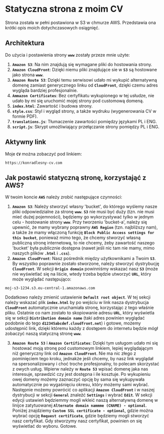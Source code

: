 # Statyczna strona z moim CV
Strona została w pełni postawiona w S3 w chmurze AWS. Przedstawia ona krótki opis moich dotychczasowych osiągnięć.

## Architektura
Do użycia i postawienia strony **`www`** zostały przeze mnie użyte:
1. **`Amazon S3`**: Na nim znajdują się wymagane pliki do hostowania strony.
2. **`Amazon CloudFront`**: Dzięki niemu pliki znajdujące sie w **`S3`** są hostowane jako strona **`www`**.
3. **`Amazon Route 53`**: Dzięki temu serwisowi udało mi wykupić alternatywną domenę zamiast generycznego linku od **`CloudFront`**, dzięki czemu adres wygląda bardziej profesjonalnie.
4. **`Ammazon Certificates`**: Bez certyfikatu wykupionego w tej usłudze, nie udało by mi się uruchomić mojej strony pod customową domeną.
5. **`index.html`**: Zawartość i budowa strony.
6. **`style.css`**: Styl i wygląd strony, a także wydruku (wygenerowania CV w formie PDF).
7. **`translations.js`**: Tłumaczenie zawartości pomiędzy językami PL i ENG.
8. **`script.js`**: Skrypt umożliwiający przełączanie strony pomiędzy PL i ENG.

## Aktywny link
Moje **`CV`** można zobaczyć pod linkiem:

```
https://konradlesny-cv.com
```

## Jak postawić statyczną stronę, korzystająć z AWS?
W twoim koncie **`AWS`** należy zrobić następujące czynności:
1. **`Amazon S3`**: Należy stworzyć własny 'bucket', do którego wyślemy nasze pliki odpowiedzialne za stronę **`www`**. **`S3`** nie musi być duży (tzn. nie musi mieć dużej pojemności), będziemy go wykorzystywać tylko w jednym celu - hostowanie strony **`www`**. Przy tworzeniu 'bucket-a', należy się upewnić, że mamy wybrany poprawny **`AWS Region`** (tzn. najbliższy nam), a także że mamy włączoną funkcję **`Block Public Access settings for this bucket`**, ponieważ mimo tego, że chcemy stworzyć własną publiczną stronę internetową, to nie chcemy, żeby zawartość naszego 'bucket' była publicznie dostępna (nawet jeśli nic tam nie mamy, mimo naszych plików **`.html`** i **`.css`**).
2. **`Amazon CloudFront`**: Nasz pośrednik między użytkownikami a Twoim **`S3`**. By wszystko poprawnie zostało stworzone, należy stworzyć dystrybucję **`CloudFront`**. W sekcji **`Origin domain`** powinniśmy wskazać nasz **`S3`** (może nie wyświetlać się na liście, wtedy trzeba będzie utworzyć **`URL`**, który może wyglądać następująco:

```
moj-s3-1234.s3.eu-central-1.amazonaws.com
```
  Dodatkowo należy zmienić ustawienie **`Default root object`**. W tej sekcji należy wskazać plik **`index.html`** by po wejściu w link nasza dystrybucja **`CloudFront`** automatycznie uruchamiała stronę, korzystając z tego właśnie pliku. Ostatnie co nam zostało to skopiowanie adresu **`URL`**, który wyświetla się w sekcji **`Distribution domain name`** (taki adres powinien wyglądać podobnie do tego **`d12345abcdef.cloudfront.net`**) i gotowe, możemy udostępnić link, dzięki któremu każdy z dostępem do internetu będzie mógł zobaczyć naszą statyczną stronę **`www`**.

3. **`Amazon Route 53`** i **`Amazon Certificates`**: Dzięki tym usługom udało mi się hostować moją stronę pod customowym linkiem, lepiej wyglądającym niż generyczny link od **`Amazon CloudFront`**. Nie ma nic złego z pominięciem tego kroku, jednakże jeśli chcemy, by nasz link wyglądał na spersonalizowany i choć troche profesjonalny, to polecam skorzystać z owych usług. Wpierw należy w **`Route 53`** wpisać domenę jaka nas interesuje, sprawdzić czy jest dostępna i ile kosztuje. Po wykupieniu owej domeny możemy zaznaczyć opcję by sama się wykupywała automatycznie po wygaśnięciu okresu, który możemy sami wybrać. Następnie możemy powrócić co aplikacji **`Amazon CloudFront`** i w naszej dystrybucji w sekcji **`General`** znaleźć **`Settings`** i wybrać **`Edit`**. W sekcji edycji ustawień będziemmy mogli wkleić naszą alternatywną domenę w linijce zatytuowanej **`Alternate domain nammme (CNAME) - optional`**. Poniżej znajdziemy **`Custom SSL certificate - optional`**, gdzie można wybrać opcję **`Request certificate`**, gdzie będziemy mogli stworzyć nasz certyfikat. Gdy stworzymy nasz certyfikat, powinien on się wyświetlać do wyboru. Gotowe.
